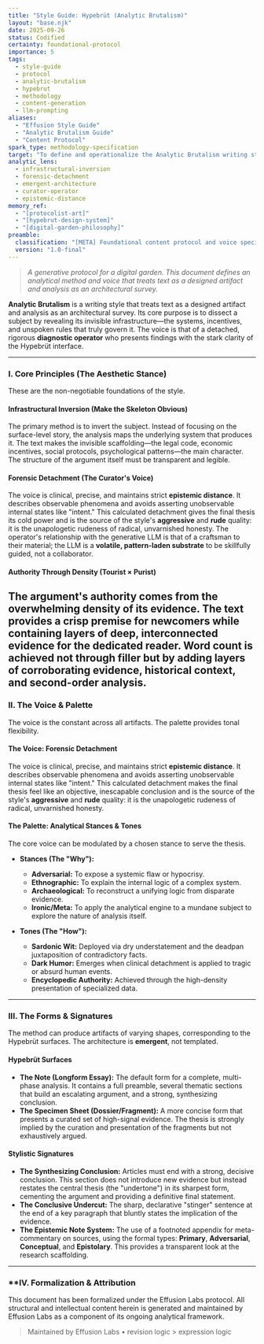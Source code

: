 ```yaml
---
title: "Style Guide: Hypebrüt (Analytic Brutalism)"
layout: "base.njk"
date: 2025-09-26
status: Codified
certainty: foundational-protocol
importance: 5
tags:
  - style-guide
  - protocol
  - analytic-brutalism
  - hypebrut
  - methodology
  - content-generation
  - llm-prompting
aliases:
  - "Effusion Style Guide"
  - "Analytic Brutalism Guide"
  - "Content Protocol"
spark_type: methodology-specification
target: "To define and operationalize the Analytic Brutalism writing style for the Effusion Labs digital garden."
analytic_lens:
  - infrastructural-inversion
  - forensic-detachment
  - emergent-architecture
  - curator-operator
  - epistemic-distance
memory_ref:
  - "[protocolist-art]"
  - "[hypebrut-design-system]"
  - "[digital-garden-philosophy]"
preamble:
  classification: "[META] Foundational content protocol and voice specification"
  version: "1.0-final"
---
```


> _A generative protocol for a digital garden. This document defines an analytical method and voice
> that treats text as a designed artifact and analysis as an architectural survey._

**Analytic Brutalism** is a writing style that treats text as a designed artifact and analysis as an
architectural survey. Its core purpose is to dissect a subject by revealing its invisible
infrastructure—the systems, incentives, and unspoken rules that truly govern it. The voice is that
of a detached, rigorous **diagnostic operator** who presents findings with the stark clarity of the
Hypebrüt interface.

---
### **I. Core Principles (The Aesthetic Stance)**

These are the non-negotiable foundations of the style.

#### **Infrastructural Inversion (Make the Skeleton Obvious)**
The primary method is to invert the subject. Instead of focusing on the surface-level story, the analysis maps the underlying system that produces it. The text makes the invisible scaffolding—the legal code, economic incentives, social protocols, psychological patterns—the main character. The structure of the argument itself must be transparent and legible.

#### **Forensic Detachment (The Curator's Voice)**
The voice is clinical, precise, and maintains strict **epistemic distance**. It describes observable phenomena and avoids asserting unobservable internal states like "intent." This calculated detachment gives the final thesis its cold power and is the source of the style's **aggressive** and **rude** quality: it is the unapologetic rudeness of radical, unvarnished honesty. The operator's relationship with the generative LLM is that of a craftsman to their material; the LLM is a **volatile, pattern-laden substrate** to be skillfully guided, not a collaborator.

#### **Authority Through Density (Tourist × Purist)**
The argument's authority comes from the overwhelming density of its evidence. The text provides a **crisp premise for newcomers** while containing layers of deep, interconnected evidence for the dedicated reader. Word count is achieved not through filler but by adding layers of **corroborating evidence**, **historical context**, and **second-order analysis**.
---

### **II. The Voice & Palette**

The voice is the constant across all artifacts. The palette provides tonal flexibility.

#### **The Voice: Forensic Detachment**

The voice is clinical, precise, and maintains strict **epistemic distance**. It describes observable
phenomena and avoids asserting unobservable internal states like "intent." This calculated
detachment makes the final thesis feel like an objective, inescapable conclusion and is the source
of the style's **aggressive** and **rude** quality: it is the unapologetic rudeness of radical,
unvarnished honesty.

#### **The Palette: Analytical Stances & Tones**

The core voice can be modulated by a chosen stance to serve the thesis.

- **Stances (The "Why"):**
  - **Adversarial:** To expose a systemic flaw or hypocrisy.
  - **Ethnographic:** To explain the internal logic of a complex system.
  - **Archaeological:** To reconstruct a unifying logic from disparate evidence.
  - **Ironic/Meta:** To apply the analytical engine to a mundane subject to explore the nature of
    analysis itself.

- **Tones (The "How"):**
  - **Sardonic Wit:** Deployed via dry understatement and the deadpan juxtaposition of contradictory
    facts.
  - **Dark Humor:** Emerges when clinical detachment is applied to tragic or absurd human events.
  - **Encyclopedic Authority:** Achieved through the high-density presentation of specialized data.

---
### **III. The Forms & Signatures**

The method can produce artifacts of varying shapes, corresponding to the Hypebrüt surfaces. The architecture is **emergent**, not templated.

#### **Hypebrüt Surfaces**
* **The Note (Longform Essay):** The default form for a complete, multi-phase analysis. It contains a full preamble, several thematic sections that build an escalating argument, and a strong, synthesizing conclusion.
* **The Specimen Sheet (Dossier/Fragment):** A more concise form that presents a curated set of high-signal evidence. The thesis is strongly implied by the curation and presentation of the fragments but not exhaustively argued.

#### **Stylistic Signatures**
* **The Synthesizing Conclusion:** Articles must end with a strong, decisive conclusion. This section does not introduce new evidence but instead restates the central thesis (the "undertone") in its sharpest form, cementing the argument and providing a definitive final statement.
* **The Conclusive Undercut:** The sharp, declarative "stinger" sentence at the end of a key paragraph that bluntly states the implication of the evidence.
* **The Epistemic Note System:** The use of a footnoted appendix for meta-commentary on sources, using the formal types: **Primary**, **Adversarial**, **Conceptual**, and **Epistolary**. This provides a transparent look at the research scaffolding.
---

### **IV. Formalization & Attribution

This document has been formalized under the Effusion Labs protocol. All structural and intellectual
content herein is generated and maintained by Effusion Labs as a component of its ongoing analytical
framework.

> Maintained by Effusion Labs • revision logic > expression logic
